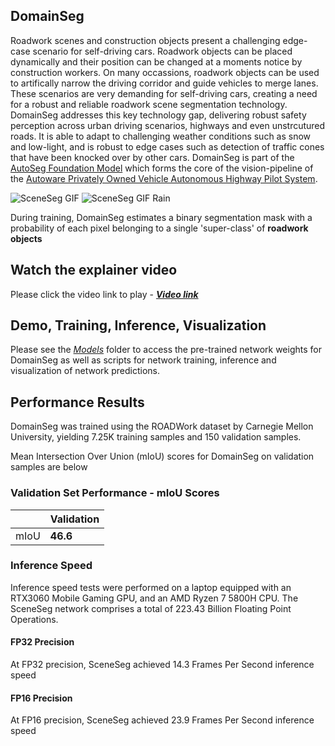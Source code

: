 ## DomainSeg
Roadwork scenes and construction objects present a challenging edge-case scenario for self-driving cars. Roadwork objects can be placed dynamically and their position can be changed at a moments notice by construction workers. On many occassions, roadwork objects can be used to artifically narrow the driving corridor and guide vehicles to merge lanes. These scenarios are very demanding for self-driving cars, creating a need for a robust and reliable roadwork scene segmentation technology. DomainSeg addresses this key technology gap, delivering robust safety perception across urban driving scenarios, highways and even unstrcutured roads. It is able to adapt to challenging weather conditions such as snow and low-light, and is robust to edge cases such as detection of traffic cones that have been knocked over by other cars. DomainSeg is part of the [AutoSeg Foundation Model](../AutoSeg/README.md) which forms the core of the vision-pipeline of the [Autoware Privately Owned Vehicle Autonomous Highway Pilot System](..).

![SceneSeg GIF](../Media/DomainSeg_GIF.gif) ![SceneSeg GIF Rain](../Media/DomainSeg_GIF_2.gif)

During training, DomainSeg estimates a binary segmentation mask with a probability of each pixel belonging to a single 'super-class' of **roadwork objects**

## Watch the explainer video
Please click the video link to play - [***Video link***](https://drive.google.com/file/d/1gB7lIsvwm-4PdDg2fjSEBH0nqW0rI-4W/view?usp=sharing)

## Demo, Training, Inference, Visualization
Please see the [*Models*](https://github.com/autowarefoundation/autoware.privately-owned-vehicles/tree/main/Models) folder to access the pre-trained network weights for DomainSeg as well as scripts for network training, inference and visualization of network predictions.

## Performance Results
DomainSeg was trained using the ROADWork dataset by Carnegie Mellon University, yielding 7.25K training samples and 150 validation samples.

Mean Intersection Over Union (mIoU) scores for DomainSeg on validation samples are below

### Validation Set Performance - mIoU Scores
| |Validation | 
|--------|----|
| mIoU | **46.6** | 


### Inference Speed
Inference speed tests were performed on a laptop equipped with an RTX3060 Mobile Gaming GPU, and an AMD Ryzen 7 5800H CPU. The SceneSeg network comprises a total of 223.43 Billion Floating Point Operations.

#### FP32 Precision
At FP32 precision, SceneSeg achieved 14.3 Frames Per Second inference speed

#### FP16 Precision
At FP16 precision, SceneSeg achieved 23.9 Frames Per Second inference speed
